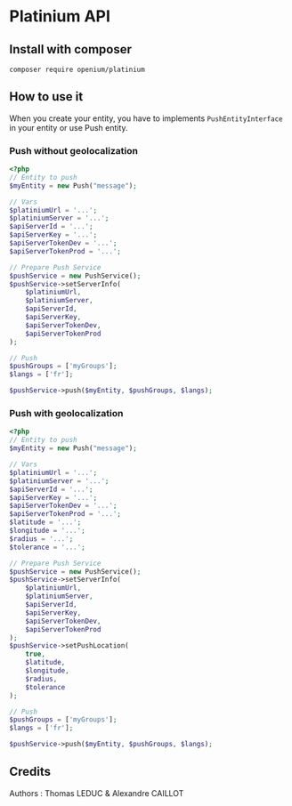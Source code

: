 # Platinium API

## Install with composer

~~~
composer require openium/platinium
~~~

## How to use it

When you create your entity, you have to implements `PushEntityInterface` in your entity or use Push entity.

### Push without geolocalization

~~~php
<?php
// Entity to push
$myEntity = new Push("message");

// Vars
$platiniumUrl = '...';
$platiniumServer = '...';
$apiServerId = '...';
$apiServerKey = '...';
$apiServerTokenDev = '...';
$apiServerTokenProd = '...';

// Prepare Push Service
$pushService = new PushService();
$pushService->setServerInfo(
    $platiniumUrl,
    $platiniumServer,
    $apiServerId,
    $apiServerKey,
    $apiServerTokenDev,
    $apiServerTokenProd
);

// Push
$pushGroups = ['myGroups'];
$langs = ['fr'];

$pushService->push($myEntity, $pushGroups, $langs);

~~~

### Push with geolocalization

~~~php
<?php
// Entity to push
$myEntity = new Push("message");

// Vars
$platiniumUrl = '...';
$platiniumServer = '...';
$apiServerId = '...';
$apiServerKey = '...';
$apiServerTokenDev = '...';
$apiServerTokenProd = '...';
$latitude = '...';
$longitude = '...';
$radius = '...';
$tolerance = '...';

// Prepare Push Service
$pushService = new PushService();
$pushService->setServerInfo(
    $platiniumUrl,
    $platiniumServer,
    $apiServerId,
    $apiServerKey,
    $apiServerTokenDev,
    $apiServerTokenProd
);
$pushService->setPushLocation(
    true,
    $latitude,
    $longitude,
    $radius,
    $tolerance
);

// Push
$pushGroups = ['myGroups'];
$langs = ['fr'];

$pushService->push($myEntity, $pushGroups, $langs);
~~~

## Credits

Authors : Thomas LEDUC & Alexandre CAILLOT